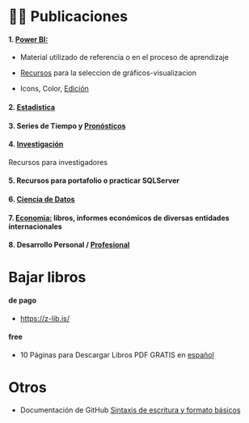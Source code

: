 # 👩‍💻 Publicaciones

#### 1. [Power BI:](https://github.com/EvelynOr/Publicaciones/tree/main/1.%20De%20Power%20BI) 

+ Material utilizado de referencia o en el proceso de aprendizaje 

+ [Recursos](https://github.com/EvelynOr/Publicaciones/tree/main/1.%20De%20Power%20BI/Graficas) para la seleccion de gráficos-visualizacion 

+ Icons, Color, [Edición](https://github.com/EvelynOr/Publicaciones/tree/main/1.%20De%20Power%20BI/Icons%2C%20Stickers%2C%20Color%2C%20Otros)
  
#### 2. [Estadistica](https://github.com/EvelynOr/Publicaciones/tree/main/2.%20Estad%C3%ADstica)


#### 3. Series de Tiempo y [Pronósticos](https://github.com/EvelynOr/Publicaciones/tree/main/3.%20Series%20de%20Tiempo%20-%20Pron%C3%B3sticos)


#### 4. [Investigación](https://github.com/EvelynOr/Publicaciones/tree/main/4.%20Investigaci%C3%B3n)

Recursos para investigadores 

#### 5. Recursos para portafolio o practicar SQLServer 

#### 6. [Ciencia de Datos](https://github.com/EvelynOr/Publicaciones/tree/main/6.%20Ciencia%20de%20Datos)

#### 7. [Economia:](https://github.com/EvelynOr/Publicaciones/tree/main/7.%20Economia) libros, informes económicos de diversas entidades internacionales   

#### 8. Desarrollo Personal / [Profesional](https://github.com/EvelynOr/Publicaciones/tree/main/8.%20Desarrollo%20Personal)


# Bajar libros
####  de pago
- https://z-lib.is/

  
#### free 
- 10 Páginas para Descargar Libros PDF GRATIS en [español](https://claudioinacio.com/2022/01/31/descargar-libros-pdf-gratis-espanol-completos/)

  
# Otros

- Documentación de GitHub [Sintaxis de escritura y formato básicos](https://docs.github.com/es/get-started/writing-on-github/getting-started-with-writing-and-formatting-on-github/basic-writing-and-formatting-syntax#supported-color-models)
  

